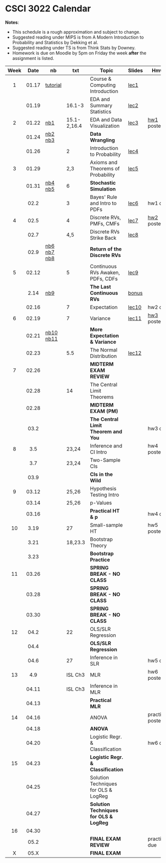 # CSCI 3022 Calendar

**Notes**:
- This schedule is a rough approximation and subject to change.
- Suggested reading under MIPS is from A Modern Introduction to Probability and Statistics by Dekking et al. 
- Suggested reading under TS is from Think Stats by Downey. 
- Homework is due on Moodle by 5pm on Friday the week **after** the assignment is listed. 

|Week| Date | nb      | txt       |        Topic             	             | Slides    | Hmwk  	  | 
|:--:|:----:| --------|-----------|----------------------------------------|--------------|-----------|
|1   |01.17 | [tutorial](https://github.com/dblarremore/csci3022/blob/master/notebooks/NumpyPandasTutorial.ipynb)	    |           |Course & Computing Introduction 		 | [lec1](https://github.com/dblarremore/csci3022/blob/master/slides/lec1.pdf)      |	|
|    |01.19 | 	    |16.1-3  |EDA and Summary Statistics 				 | [lec2](https://github.com/dblarremore/csci3022/blob/master/slides/lec2.pdf)      |	|
|2   |01.22 | [nb1](https://github.com/dblarremore/csci3022/blob/master/notebooks/nb01_pandas_titanic.ipynb)	    |15.1-2,16.4|EDA and Data Visualization 			 | [lec3](https://github.com/dblarremore/csci3022/blob/master/slides/lec3.pdf)      |[hw1](https://github.com/dblarremore/csci3022/tree/master/homework/homework1) posted 		|
|    |01.24 | [nb2](https://github.com/dblarremore/csci3022/blob/master/notebooks/nb02_summarystats_weather.ipynb) [nb3](https://github.com/dblarremore/csci3022/blob/master/notebooks/nb03_graphical_summaries_wrangling.ipynb)	 |           |**Data Wrangling**						 |       |	|
|    |01.26 |	    |2          |Introduction to Probability 			 | [lec4](https://github.com/dblarremore/csci3022/blob/master/slides/lec4.pdf)      |	|
|3   |01.29 |	    |2,3        |Axioms and Theorems of Probability 	 | [lec5](https://github.com/dblarremore/csci3022/blob/master/slides/lec5.pdf)      |	|
|    |01.31 | [nb4](https://github.com/dblarremore/csci3022/blob/master/notebooks/nb04_stochastic_simulation.ipynb) [nb5](https://github.com/dblarremore/csci3022/blob/master/notebooks/nb05_condl_total_prob.ipynb)	    |6          |**Stochastic Simulation**				 |       |	|
|    |02.2  |	    |3          |Bayes' Rule and Intro to PDFs 			 | [lec6](https://github.com/dblarremore/csci3022/blob/master/slides/lec6.pdf)      |hw1 due|
|4   |02.5  |	    |4          |Discrete RVs, PMFs, CMFs 				 | [lec7](https://github.com/dblarremore/csci3022/blob/master/slides/lec7.pdf)      |[hw2](https://github.com/dblarremore/csci3022/tree/master/homework/homework2) posted|
|    |02.7  |	    |4,5        |Discrete RVs Strike Back				 | [lec8](https://github.com/dblarremore/csci3022/blob/master/slides/lec8.pdf)      |	|
|    |02.9  | [nb6](https://github.com/dblarremore/csci3022/blob/master/notebooks/nb06_bayes_LTP.ipynb) [nb7](https://github.com/dblarremore/csci3022/blob/master/notebooks/nb07_discrete_rvs.ipynb) [nb8](https://github.com/dblarremore/csci3022/blob/master/notebooks/nb08_more_discrete_rvs.ipynb)	    |           |**Return of the Discrete RVs**			 |       |	|
|5   |02.12 |	    |5          |Continuous RVs Awaken, PDFs, CDFs		 | [lec9](https://github.com/dblarremore/csci3022/blob/master/slides/lec9.pdf)      |	|
|    |2.14  | [nb9](https://github.com/dblarremore/csci3022/blob/master/notebooks/nb09_continuousRVs.ipynb)	    |           |**The Last Continuous RVs**			 | [bonus](https://github.com/dblarremore/csci3022/blob/master/slides/bonus.pdf)      |	|
|    |02.16 |	    |7          |Expectation 							 | [lec10](https://github.com/dblarremore/csci3022/blob/master/slides/lec10.pdf)      |hw2 due|
|6   |02.19 |	    |7          |Variance								 | [lec11](https://github.com/dblarremore/csci3022/blob/master/slides/lec11.pdf)      |[hw3](https://github.com/dblarremore/csci3022/tree/master/homework/homework3) posted|
|    |02.21 | [nb10](https://github.com/dblarremore/csci3022/blob/master/notebooks/nb10_expectation.ipynb) [nb11](https://github.com/dblarremore/csci3022/blob/master/notebooks/nb11_exp_and_var.ipynb)	    |           |**More Expectation & Variance** 		 |       |	|
|    |02.23 |	    |5.5        |The Normal Distribution 				 | [lec12](https://github.com/dblarremore/csci3022/blob/master/slides/lec12.pdf)      		 |	|
|7   |02.26 |	    |           |**MIDTERM EXAM REVIEW** 				 |       		 |	|
|    |02.28 |	    |14         |The Central Limit Theorems 			 |       |	|
|    |02.28 |	    |           |**MIDTERM EXAM (PM)** 					 |       |	|
|    |03.2  | 	    |           |**The Central Limit Theorem and You**	 |       |hw3 due|
|8   |3.5	|	    |23,24      |Inference and CI Intro					 |       |hw4 posted|
|    |3.7	|	    |23,24      |Two-Sample CIs 						 |       |	|
|    |03.9  | 	    |           |**CIs in the Wild** 					 |       |	|
|9   |03.12 |	    |25,26      |Hypothesis Testing Intro 				 |       |	|
|    |03.14 | 	    |25,26      |p-Values 								 |       |	|
|    |03.16 |	    |           |**Practical HT & p**					 |       |hw4 due|
|10  |3.19  |	    |27         |Small-sample HT 						 |       |hw5 posted|
|    |3.21  |	    |18,23.3    |Bootstrap Theory 						 |       |	|
|    |3.23  |	    |           |**Bootstrap Practice** 				 |       |	|
|11  |03.26 |	    |           |**SPRING BREAK - NO CLASS**			 |       |	|
|    |03.28 |	    |           |**SPRING BREAK - NO CLASS**			 |       |	|
|    |03.30 |	    |           |**SPRING BREAK - NO CLASS**			 |       |	|
|12  |04.2  |	    |22         |OLS/SLR Regression						 |       |	|
|    |04.4  |	    |           |**OLS/SLR Regression**					 |       |	|
|    |04.6  |	    |27         |Inference in SLR						 |       |hw5 due|
|13  |4.9	|	    |ISL Ch3    |MLR 									 |       |hw6 posted|
|    |04.11 |	    |ISL Ch3    |Inference in MLR						 |       |	|
|    |04.13 |	    |           |**Practical MLR** 						 |       |	|
|14  |04.16 |	    |           |ANOVA								 	 |       |practicum posted|
|    |04.18 |	    |           |**ANOVA** 								 |       |	|
|    |04.20 |	    |           |Logistic Regr. & Classification         |       |hw6 due|
|15  |04.23 |	    |           |**Logistic Regr. & Classification**     |       |	|
|    |04.25 |	    |           |Solution Techniques for OLS & LogReg    |       |	|
|    |04.27 | 	    |           |**Solution Techniques for OLS & LogReg**|       |	|
|16  |04.30 |	    |           |										 |       |	|
|    |05.2  |	    |           |**FINAL EXAM REVIEW**					 |       |practicum due|
|X   |05.X  |	    |           |**FINAL EXAM**							 |       ||